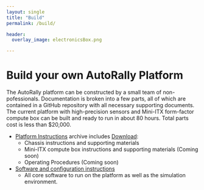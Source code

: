 ```yaml
---
layout: single
title: "Build"
permalink: /build/

header:
  overlay_image: electronicsBox.png

---
```


# Build your own AutoRally Platform

The AutoRally platform can be constructed by a small team of non-pofessionals. Documentation is broken into a few parts, all of which are contained in a GitHub repository with all necessary supporting documents. The current platform with high-precision sensors and Mini-ITX form-factor compute box can be built and ready to run in about 80 hours. Total parts cost is less than $20,000.

  * [Platform Instructions](https://github.com/AutoRally/autorally_platform_instructions/archive/master.zip) archive includes <a class="github-button" href="https://github.com/AutoRally/autorally/archive/master.zip" data-icon="octicon-cloud-download" data-style="mega" aria-label="Download ntkme/github-buttons on GitHub">Download</a>:
    * Chassis instructions and supporting materials
    * Mini-ITX compute box instructions and supporting materials (Coming soon)
    * Operating Procedures (Coming soon)
  * [Software and configuration instructions](https://github.com/AutoRally/autorally)
    * All core software to run on the platform as well as the simulation environment.
